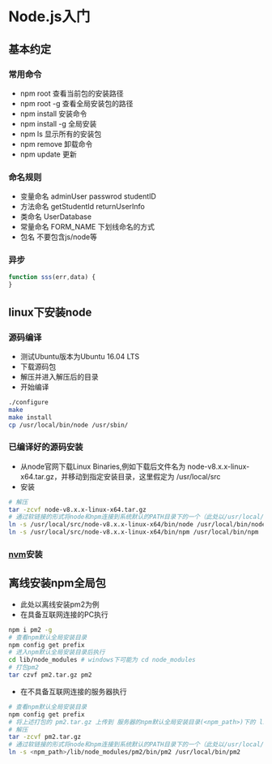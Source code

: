 # Node.js入门

## 基本约定

### 常用命令
+ npm root 查看当前包的安装路径
+ npm root -g 查看全局安装包的路径
+ npm install 安装命令
+ npm install -g 全局安装
+ npm ls 显示所有的安装包
+ npm remove 卸载命令
+ npm update 更新

### 命名规则
+ 变量命名 adminUser passwrod studentID
+ 方法命名 getStudentId returnUserInfo
+ 类命名 UserDatabase
+ 常量命名 FORM_NAME 下划线命名的方式
+ 包名 不要包含js/node等

### 异步
```js
function sss(err,data) {
}
```

## linux下安装node

### 源码编译
+ 测试Ubuntu版本为Ubuntu 16.04 LTS
+ 下载源码包
+ 解压并进入解压后的目录
+ 开始编译
```bash
./configure
make
make install
cp /usr/local/bin/node /usr/sbin/
```

### 已编译好的源码安装
+ 从node官网下载Linux Binaries,例如下载后文件名为 node-v8.x.x-linux-x64.tar.gz，并移动到指定安装目录，这里假定为 /usr/local/src
+ 安装
```bash
# 解压
tar -zcvf node-v8.x.x-linux-x64.tar.gz
# 通过软链接的形式将node和npm连接到系统默认的PATH目录下的一个（此处以/usr/local/bin为例）
ln -s /usr/local/src/node-v8.x.x-linux-x64/bin/node /usr/local/bin/node
ln -s /usr/local/src/node-v8.x.x-linux-x64/bin/npm /usr/local/bin/npm
```

### [nvm](https://github.com/creationix/nvm)安装

## 离线安装npm全局包
+ 此处以离线安装pm2为例
+ 在具备互联网连接的PC执行
```bash
npm i pm2 -g
# 查看npm默认全局安装目录
npm config get prefix
# 进入npm默认全局安装目录后执行
cd lib/node_modules # windows下可能为 cd node_modules
# 打包pm2
tar czvf pm2.tar.gz pm2
```
+ 在不具备互联网连接的服务器执行
```bash
# 查看npm默认全局安装目录
npm config get prefix
# 将上述打包的 pm2.tar.gz 上传到 服务器的npm默认全局安装目录(<npm_path>)下的 lib/node_modules 下
# 解压
tar -zcvf pm2.tar.gz
# 通过软链接的形式将node和npm连接到系统默认的PATH目录下的一个（此处以/usr/local/bin为例）
ln -s <npm_path>/lib/node_modules/pm2/bin/pm2 /usr/local/bin/pm2
```


